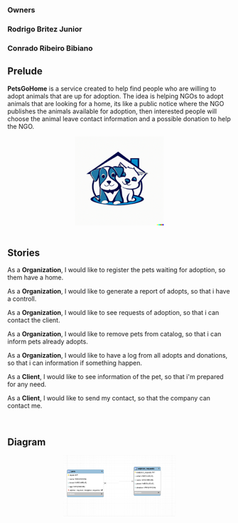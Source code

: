 ### Owners 
### Rodrigo Britez Junior
### Conrado Ribeiro Bibiano

## Prelude

<b>PetsGoHome</b> is a service created to help find people who are willing to adopt animals that are up for adoption.
The idea is helping NGOs to adopt animals that are looking for a home, its like a public notice where the NGO publishes the animals available for adoption, then interested people will choose the animal leave contact information and a possible donation to help the NGO.

<center>
<img width="200px" src="docs/images/logo2.png"/>
</center>

<br />

## Stories

As a <b>Organization</b>, I would like to register the pets waiting for adoption, so them have a home.

As a <b>Organization</b>, I would like to generate a report of adopts, so that i have a controll.

As a <b>Organization</b>, I would like to see requests of adoption, so that i can contact the client.

As a <b>Organization</b>, I would like to remove pets from catalog, so that i can inform pets already adopts.

As a <b>Organization</b>, I would like to have a log from all adopts and donations, so that i can information if something happen.

As a <b>Client</b>, I would like to see information of the pet, so that i'm prepared for any need.

As a <b>Client</b>, I would like to send my contact, so that the company can contact me.

<br />

## Diagram
<center>
<img width="50%" src="docs/images/UML.png"/>
</center>

